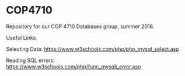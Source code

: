 # COP4710
Repository for our COP 4710 Databases group, summer 2018.

Useful Links

Selecting Data: https://www.w3schools.com/php/php_mysql_select.asp

Reading SQL errors: https://www.w3schools.com/php/func_mysqli_error.asp

